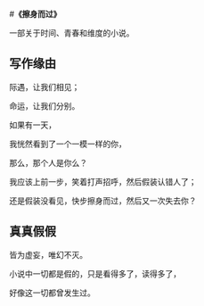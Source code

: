 #**《擦身而过》**

一部关于时间、青春和维度的小说。


## 写作缘由

际遇，让我们相见；

命运，让我们分别。

如果有一天，

我恍然看到了一个一模一样的你，

那么，那个人是你么？

我应该上前一步，笑着打声招呼，然后假装认错人了；

还是假装没看见，快步擦身而过，然后又一次失去你？

## 真真假假

皆为虚妄，唯幻不灭。

小说中一切都是假的，只是看得多了，读得多了，

好像这一切都曾发生过。